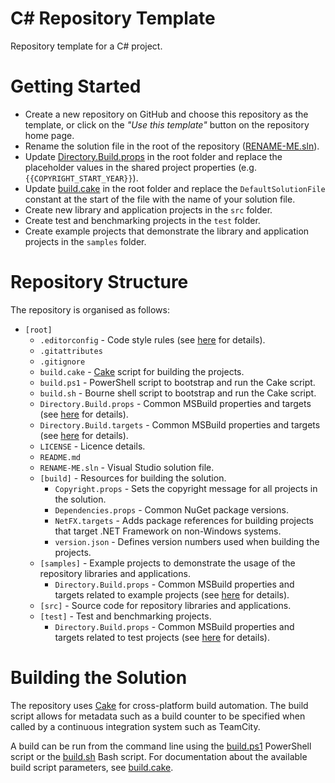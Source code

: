 # C# Repository Template

Repository template for a C# project.


# Getting Started

- Create a new repository on GitHub and choose this repository as the template, or click on the _"Use this template"_ button on the repository home page.
- Rename the solution file in the root of the repository ([RENAME-ME.sln](/RENAME-ME.sln)).
- Update [Directory.Build.props](/Directory.Build.props) in the root folder and replace the placeholder values in the shared project properties (e.g. `{{COPYRIGHT_START_YEAR}}`).
- Update [build.cake](/build.cake) in the root folder and replace the `DefaultSolutionFile` constant at the start of the file with the name of your solution file.
- Create new library and application projects in the `src` folder.
- Create test and benchmarking projects in the `test` folder.
- Create example projects that demonstrate the library and application projects in the `samples` folder.


# Repository Structure

The repository is organised as follows:

- `[root]`
  - `.editorconfig` - Code style rules (see [here](https://editorconfig.org/) for details).
  - `.gitattributes`
  - `.gitignore`
  - `build.cake` - [Cake](https://cakebuild.net/) script for building the projects.
  - `build.ps1` - PowerShell script to bootstrap and run the Cake script.
  - `build.sh` - Bourne shell script to bootstrap and run the Cake script.
  - `Directory.Build.props` - Common MSBuild properties and targets (see [here](https://docs.microsoft.com/en-us/visualstudio/msbuild/customize-your-build) for details).
  - `Directory.Build.targets` - Common MSBuild properties and targets (see [here](https://docs.microsoft.com/en-us/visualstudio/msbuild/customize-your-build) for details). 
  - `LICENSE` - Licence details.
  - `README.md`
  - `RENAME-ME.sln` - Visual Studio solution file.
  - `[build]` - Resources for building the solution.
    - `Copyright.props` - Sets the copyright message for all projects in the solution.
    - `Dependencies.props` - Common NuGet package versions.
    - `NetFX.targets` - Adds package references for building projects that target .NET Framework on non-Windows systems.
    - `version.json` - Defines version numbers used when building the projects.
  - `[samples]` - Example projects to demonstrate the usage of the repository libraries and applications.
    - `Directory.Build.props` - Common MSBuild properties and targets related to example projects (see [here](https://docs.microsoft.com/en-us/visualstudio/msbuild/customize-your-build) for details).
  - `[src]` - Source code for repository libraries and applications.
  - `[test]` - Test and benchmarking projects.
    - `Directory.Build.props` - Common MSBuild properties and targets related to test projects (see [here](https://docs.microsoft.com/en-us/visualstudio/msbuild/customize-your-build) for details).


# Building the Solution

The repository uses [Cake](https://cakebuild.net/) for cross-platform build automation. The build script allows for metadata such as a build counter to be specified when called by a continuous integration system such as TeamCity.

A build can be run from the command line using the [build.ps1](/build.ps1) PowerShell script or the [build.sh](/build.sh) Bash script. For documentation about the available build script parameters, see [build.cake](/build.cake).
